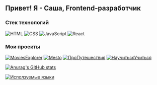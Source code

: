 ## Привет! Я - Саша, Frontend-разработчик

### Стек технологий

![HTML](https://img.shields.io/badge/-HTML-eb8034?style=for-the-badge&logo=html)
![CSS](https://img.shields.io/badge/-CSS-036ffc?style=for-the-badge&logo=css)
![JavaScript](https://img.shields.io/badge/-JavaScript-eb9f34?style=for-the-badge&logo=JavaScript)
![React](https://img.shields.io/badge/-React-3489eb?style=for-the-badge&logo=React)

### Мои проекты

[![MoviesExplorer](https://img.shields.io/badge/-MoviesExplorer-e37fbe?style=for-the-badge)](https://moviesexplorer.wander.nomoredomains.monster/)
[![Mesto](https://img.shields.io/badge/-Mesto-090909?style=for-the-badge)](https://github.com/Wanderwize/react-mesto-api-full-gha)
[![ПроПутешествия](https://img.shields.io/badge/-путешествия-f59505?style=for-the-badge)](https://github.com/Wanderwize/russian-travel)
[![НаучитьсяУчиться](https://img.shields.io/badge/-Учимся-05e9f5?style=for-the-badge)](https://github.com/Wanderwize/how-to-learn)

[![Anurag's GitHub stats](https://github-readme-stats.vercel.app/api?username=Wanderwize)](https://github.com/anuraghazra/github-readme-stats)

[![Исползуемые языки](https://github-readme-stats.vercel.app/api/top-langs/?username=anuraghazra&hide_progress=true)](https://github.com/anuraghazra/github-readme-stats)
